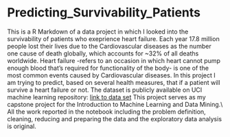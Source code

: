 # Predicting_Survivability_Patients
This is a R Markdown of a data project in which I looked into the survivability of patients who exeprience heart failure. Each year 17.8 million people lost their lives due to the Cardiovascular diseases as the number one cause of death globally, which accounts for ~32% of all deaths worldwide. Heart failure -refers to an occasion in which heart cannot pump enough blood that’s required for functionality of the body- is one of the most common events caused by Cardiovascular diseases. In this project I am trying to predict, based on several health measures, that if a patient will survive a heart failure or not.
The dataset is publicly available on UCI machine learning repository: [link to data set](http://archive.ics.uci.edu/ml/datasets/Heart+failure+clinical+records)
This project serves as my capstone project for the Introduction to Machine Learning and Data Mining.\\
All the work reported in the notebook including the problem definition, cleaning, reducing and preparing the data and the exploratory data analysis is original.
